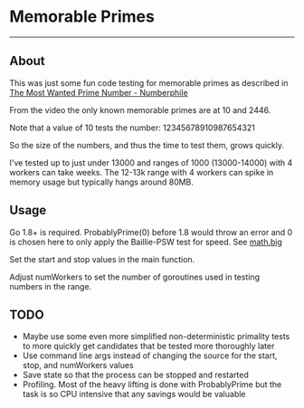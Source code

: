 # Memorable Primes

---

## About

This was just some fun code testing for memorable primes as described in [The Most Wanted Prime Number - Numberphile](https://www.youtube.com/watch?v=vKlVNFOHJ9I)

From the video the only known memorable primes are at 10 and 2446.

Note that a value of 10 tests the number: 12345678910987654321

So the size of the numbers, and thus the time to test them, grows quickly.

I've tested up to just under 13000 and ranges of 1000 (13000-14000) with 4 workers can take weeks. The 12-13k range with 4 workers can spike in memory usage but typically hangs around 80MB.

## Usage

Go 1.8+ is required. ProbablyPrime(0) before 1.8 would throw an error and 0 is chosen here to only apply the Baillie-PSW test for speed. See [math.big](https://pkg.go.dev/math/big#Int.ProbablyPrime)

Set the start and stop values in the main function.

Adjust numWorkers to set the number of goroutines used in testing numbers in the range.

## TODO

- Maybe use some even more simplified non-deterministic primality tests to more quickly get candidates that be tested more thoroughly later
- Use command line args instead of changing the source for the start, stop, and numWorkers values
- Save state so that the process can be stopped and restarted
- Profiling. Most of the heavy lifting is done with ProbablyPrime but the task is so CPU intensive that any savings would be valuable
